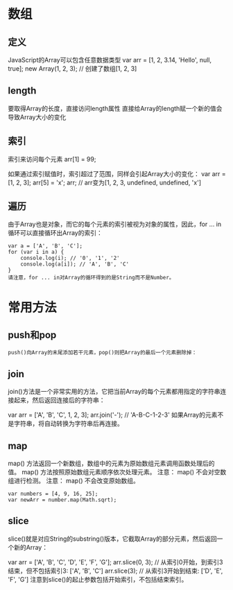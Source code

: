 




# 数组

## 定义

JavaScript的Array可以包含任意数据类型
var arr = [1, 2, 3.14, 'Hello', null, true];
new Array(1, 2, 3); // 创建了数组[1, 2, 3]

## length

要取得Array的长度，直接访问length属性
直接给Array的length赋一个新的值会导致Array大小的变化


## 索引

索引来访问每个元素
arr[1] = 99;

如果通过索引赋值时，索引超过了范围，同样会引起Array大小的变化：
var arr = [1, 2, 3];
arr[5] = 'x';
arr; // arr变为[1, 2, 3, undefined, undefined, 'x']

## 遍历

由于Array也是对象，而它的每个元素的索引被视为对象的属性，因此，for ... in循环可以直接循环出Array的索引：

    var a = ['A', 'B', 'C'];
    for (var i in a) {
        console.log(i); // '0', '1', '2'
        console.log(a[i]); // 'A', 'B', 'C'
    }
    请注意，for ... in对Array的循环得到的是String而不是Number。

# 常用方法


## push和pop

    push()向Array的末尾添加若干元素，pop()则把Array的最后一个元素删除掉：


## join


join()方法是一个非常实用的方法，它把当前Array的每个元素都用指定的字符串连接起来，然后返回连接后的字符串：

var arr = ['A', 'B', 'C', 1, 2, 3];
arr.join('-'); // 'A-B-C-1-2-3'
如果Array的元素不是字符串，将自动转换为字符串后再连接。


## map 

map() 方法返回一个新数组，数组中的元素为原始数组元素调用函数处理后的值。
map() 方法按照原始数组元素顺序依次处理元素。
注意： map() 不会对空数组进行检测。
注意： map() 不会改变原始数组。

    var numbers = [4, 9, 16, 25];
    var newArr = number.map(Math.sqrt);


## slice
slice()就是对应String的substring()版本，它截取Array的部分元素，然后返回一个新的Array：

var arr = ['A', 'B', 'C', 'D', 'E', 'F', 'G'];
arr.slice(0, 3); // 从索引0开始，到索引3结束，但不包括索引3: ['A', 'B', 'C']
arr.slice(3); // 从索引3开始到结束: ['D', 'E', 'F', 'G']
注意到slice()的起止参数包括开始索引，不包括结束索引。